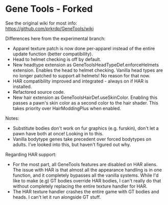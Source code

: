 # Gene Tools - Forked

See the original wiki for most info: https://github.com/prkrdp/GeneTools/wiki

Differences here from the experimental branch:
-  Apparel texture patch is now done per-apparel instead of the entire update function (better compatibility).
-  Head to helmet checking is off by default.
-  New headtype extension as GeneToolsHeadTypeDef.enforceHelmets extension. Enables the head to helmet checking.
    Vanilla head types are no longer patched to support all helmets! No reason for that now.
-  HAR compatibility improved and integrated - always on if HAR is installed.
-  Refactored source code.
-  New hair extension as GeneToolsHairDef.useSkinColor. Enabling this passes a pawn's skin color as a second color to the hair shader. This takes priority over HairModdingPlus when enabled.

Notes:
-  Substitute bodies don't work on fur graphics (e.g. furskin), don't let a pawn have both at once! Looking in to this.
-  Vanilla bodytype genes take precedent over forced bodytypes on adults. I've looked into this, but haven't figured out why.

Regarding HAR support:
-  For the most part, all GeneTools features are disabled on HAR aliens. The issue with HAR is that almost all the appearance handling is in one function, and it completely bypasses all the vanilla systems. While I'd like to make (e.g) GT bodies override HAR bodies, I can't really do that without completely replacing the entire texture handler for HAR.
-  The HAR texture handler crashes the entire game with GT bodies and heads. I can't let it run alongside GT stuff.
